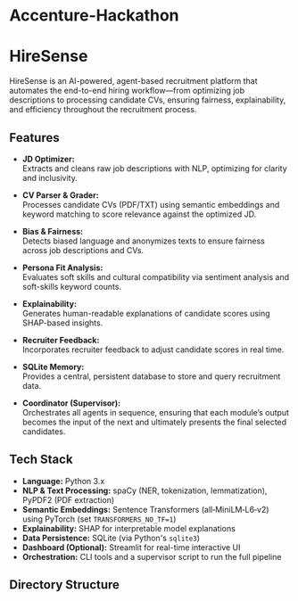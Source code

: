 # Accenture-Hackathon
# HireSense

HireSense is an AI-powered, agent-based recruitment platform that automates the end-to-end hiring workflow—from optimizing job descriptions to processing candidate CVs, ensuring fairness, explainability, and efficiency throughout the recruitment process.

## Features

- **JD Optimizer:**  
  Extracts and cleans raw job descriptions with NLP, optimizing for clarity and inclusivity.

- **CV Parser & Grader:**  
  Processes candidate CVs (PDF/TXT) using semantic embeddings and keyword matching to score relevance against the optimized JD.

- **Bias & Fairness:**  
  Detects biased language and anonymizes texts to ensure fairness across job descriptions and CVs.

- **Persona Fit Analysis:**  
  Evaluates soft skills and cultural compatibility via sentiment analysis and soft-skills keyword counts.

- **Explainability:**  
  Generates human-readable explanations of candidate scores using SHAP-based insights.

- **Recruiter Feedback:**  
  Incorporates recruiter feedback to adjust candidate scores in real time.

- **SQLite Memory:**  
  Provides a central, persistent database to store and query recruitment data.

- **Coordinator (Supervisor):**  
  Orchestrates all agents in sequence, ensuring that each module’s output becomes the input of the next and ultimately presents the final selected candidates.

## Tech Stack

- **Language:** Python 3.x  
- **NLP & Text Processing:** spaCy (NER, tokenization, lemmatization), PyPDF2 (PDF extraction)  
- **Semantic Embeddings:** Sentence Transformers (all‑MiniLM‑L6‑v2) using PyTorch (set `TRANSFORMERS_NO_TF=1`)  
- **Explainability:** SHAP for interpretable model explanations  
- **Data Persistence:** SQLite (via Python's `sqlite3`)  
- **Dashboard (Optional):** Streamlit for real-time interactive UI  
- **Orchestration:** CLI tools and a supervisor script to run the full pipeline

## Directory Structure

